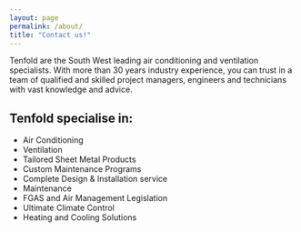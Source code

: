 ```yaml
---
layout: page
permalink: /about/
title: "Contact us!"
---
```


Tenfold are the South West leading air conditioning and ventilation specialists. With more than 30 years industry experience, you can trust in a team of qualified and skilled project managers, engineers and technicians with vast knowledge and advice.

## Tenfold specialise in:

* Air Conditioning
* Ventilation
* Tailored Sheet Metal Products
* Custom Maintenance Programs
* Complete Design & Installation service
* Maintenance
* FGAS and Air Management Legislation
* Ultimate Climate Control
* Heating and Cooling Solutions